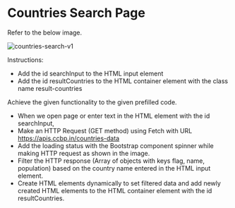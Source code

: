 # Countries Search Page

Refer to the below image.

![countries-search-v1](https://user-images.githubusercontent.com/90957976/136191462-f3a7b02a-fb52-48af-b7a5-62b3c83c4ddb.gif)

Instructions:

- Add the id searchInput to the HTML input element
- Add the id resultCountries to the HTML container element with the class name result-countries

Achieve the given functionality to the given prefilled code.

- When we open page or enter text in the HTML element with the id searchInput,
- Make an HTTP Request (GET method) using Fetch with URL https://apis.ccbp.in/countries-data
- Add the loading status with the Bootstrap component spinner while making HTTP request as shown in the image.
- Filter the HTTP response (Array of objects with keys flag, name, population) based on the country name entered in the HTML input element.
- Create HTML elements dynamically to set filtered data and add newly created HTML elements to the HTML container element with the id resultCountries.
